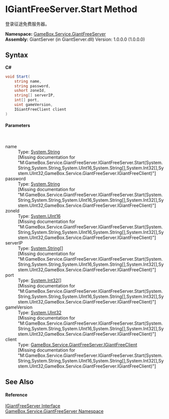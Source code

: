 # IGiantFreeServer.Start Method 
 

登录征途免费服务器。

**Namespace:**&nbsp;<a href="ffbbbfc0-ecaa-0963-067d-b25a51762eb7">GameBox.Service.GiantFreeServer</a><br />**Assembly:**&nbsp;GiantServer (in GiantServer.dll) Version: 1.0.0.0 (1.0.0.0)

## Syntax

**C#**<br />
``` C#
void Start(
	string name,
	string password,
	ushort zoneId,
	string[] serverIP,
	int[] port,
	uint gameVersion,
	IGiantFreeClient client
)
```


#### Parameters
&nbsp;<dl><dt>name</dt><dd>Type: <a href="http://msdn2.microsoft.com/zh-cn/library/s1wwdcbf" target="_blank">System.String</a><br />\[Missing <param name="name"/> documentation for "M:GameBox.Service.GiantFreeServer.IGiantFreeServer.Start(System.String,System.String,System.UInt16,System.String[],System.Int32[],System.UInt32,GameBox.Service.GiantFreeServer.IGiantFreeClient)"\]</dd><dt>password</dt><dd>Type: <a href="http://msdn2.microsoft.com/zh-cn/library/s1wwdcbf" target="_blank">System.String</a><br />\[Missing <param name="password"/> documentation for "M:GameBox.Service.GiantFreeServer.IGiantFreeServer.Start(System.String,System.String,System.UInt16,System.String[],System.Int32[],System.UInt32,GameBox.Service.GiantFreeServer.IGiantFreeClient)"\]</dd><dt>zoneId</dt><dd>Type: <a href="http://msdn2.microsoft.com/zh-cn/library/s6eyk10z" target="_blank">System.UInt16</a><br />\[Missing <param name="zoneId"/> documentation for "M:GameBox.Service.GiantFreeServer.IGiantFreeServer.Start(System.String,System.String,System.UInt16,System.String[],System.Int32[],System.UInt32,GameBox.Service.GiantFreeServer.IGiantFreeClient)"\]</dd><dt>serverIP</dt><dd>Type: <a href="http://msdn2.microsoft.com/zh-cn/library/s1wwdcbf" target="_blank">System.String</a>[]<br />\[Missing <param name="serverIP"/> documentation for "M:GameBox.Service.GiantFreeServer.IGiantFreeServer.Start(System.String,System.String,System.UInt16,System.String[],System.Int32[],System.UInt32,GameBox.Service.GiantFreeServer.IGiantFreeClient)"\]</dd><dt>port</dt><dd>Type: <a href="http://msdn2.microsoft.com/zh-cn/library/td2s409d" target="_blank">System.Int32</a>[]<br />\[Missing <param name="port"/> documentation for "M:GameBox.Service.GiantFreeServer.IGiantFreeServer.Start(System.String,System.String,System.UInt16,System.String[],System.Int32[],System.UInt32,GameBox.Service.GiantFreeServer.IGiantFreeClient)"\]</dd><dt>gameVersion</dt><dd>Type: <a href="http://msdn2.microsoft.com/zh-cn/library/ctys3981" target="_blank">System.UInt32</a><br />\[Missing <param name="gameVersion"/> documentation for "M:GameBox.Service.GiantFreeServer.IGiantFreeServer.Start(System.String,System.String,System.UInt16,System.String[],System.Int32[],System.UInt32,GameBox.Service.GiantFreeServer.IGiantFreeClient)"\]</dd><dt>client</dt><dd>Type: <a href="c76c58a1-7caf-8472-6bad-977a1ec5f3fe">GameBox.Service.GiantFreeServer.IGiantFreeClient</a><br />\[Missing <param name="client"/> documentation for "M:GameBox.Service.GiantFreeServer.IGiantFreeServer.Start(System.String,System.String,System.UInt16,System.String[],System.Int32[],System.UInt32,GameBox.Service.GiantFreeServer.IGiantFreeClient)"\]</dd></dl>

## See Also


#### Reference
<a href="5669bb1b-4d22-a9dd-9b88-b96fab6ad2eb">IGiantFreeServer Interface</a><br /><a href="ffbbbfc0-ecaa-0963-067d-b25a51762eb7">GameBox.Service.GiantFreeServer Namespace</a><br />